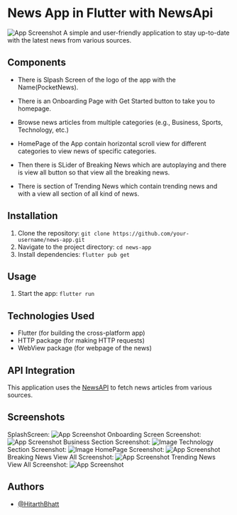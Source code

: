 
# News App in Flutter with NewsApi
![App Screenshot](https://blogger.googleusercontent.com/img/b/R29vZ2xl/AVvXsEj0LxNp2DhflvoS7Levm-O9Qi21G0K8cwTZ8gbM2ovG8dQJhw4hJXXrv51z2BNTs-R3gV84wy4PqJzK1dpNz-adt-DgoaMTX7T6BhBhGAZ8YBLRpYnM5jyYkBpntTBus89P_9fLG868d935VSBNUX-Fcm9BRs3Oag5Zj3d_PmUqwyMTzpXSb1ttiACvafGQ/s6695/Banner.png)
A simple and user-friendly application to stay up-to-date with the latest news from various sources.

## Components
- There is Slpash Screen of the logo of the app with the Name(PocketNews).

- There is an Onboarding Page with Get Started button to take you to homepage.

- Browse news articles from multiple categories (e.g., Business, Sports, Technology, etc.)
- HomePage of the App contain horizontal scroll view for different categories to view news of specific categories.

- Then there is SLider of Breaking News which are autoplaying and there is view all button so that view all the breaking news.

- There is section of Trending News which contain trending news and with a view all section of all kind of news.

## Installation

1. Clone the repository: `git clone https://github.com/your-username/news-app.git`
2. Navigate to the project directory: `cd news-app`
3. Install dependencies: `flutter pub get`

## Usage

1. Start the app: `flutter run`

## Technologies Used

- Flutter (for building the cross-platform app)
- HTTP package (for making HTTP requests)
- WebView package (for webpage of the news)

## API Integration

This application uses the [NewsAPI](https://newsapi.org/) to fetch news articles from various sources. 
## Screenshots
SplashScreen:
![App Screenshot](https://blogger.googleusercontent.com/img/b/R29vZ2xl/AVvXsEhaFti0PUd3cou83CVSqifGbiuhSOxygT1F2V1u4wXTWEo2q_epmFF585KIfN3pJuXvnBAd1dNQtc4NgUPQepIT6TKz1h8JRsssRP-_QD_3u49veIVggBVeCGvHi23qXZhzkcbl1yaIafSL_5vANLfW8x-pUcIWu0xskBLxnUy14Cas3wX5LQqwwn98CJEr/s2323/SplashScreen.jpg)
Onboarding Screen Screenshot:
![App Screenshot](https://blogger.googleusercontent.com/img/b/R29vZ2xl/AVvXsEgZvNZ8GZWjYUX0GVrU-zoUHIdjuwHHllO6Gobh1g2PAmPO4gOteYpL9Ope-tQTsLxNBYWkaSWk8V9NVNzGp98kyi-MZcyRNo9totl0huavnN4skQnQ8YHtirG1c9WvHI4iIpPP-iJGYFuTkDxUdA1XCgcR_a7jl0iVL0FNjiPSyGdYLjNPvMEvNlPn8T1P/s2319/OnboardingScreen.jpg)
Business Section Screenshot:
![Image](https://blogger.googleusercontent.com/img/b/R29vZ2xl/AVvXsEiu73kzUJuihE53KGft-yriJeKOZqn-dX3i3c2keStEctLiNahAIqDAlb0KF5NPEIkg1Ps9WjJM6FfiCOKkWQux1mWYraMzkXcxMkhLl4USECsRVaY52r1Lu7aKMlNRcJIvIPLq86mQXhtKvawGC8euJYGYcQ-zUBiF70P96RfniYuKdjekFZuvCBusxSLV/s2300/BusinessCategory.jpg)
Technology Section Screenshot:
![Image](https://blogger.googleusercontent.com/img/b/R29vZ2xl/AVvXsEjB98Xm0WKoNPLHGdxzOjIw056j1aEOMV27iMV5JU4HvU9PgciT7564g8j-m6nmfu2tGeQ3EkCuIQX0Z_Cm4oYPNpwRBdNEoCVcb_0NktEsrHV9gJG_qDoFKbdcSml2xmxrXujPyo-1QvqDI7wpGLoCWNbqy_sgbk-sf0Z1U_z9N-11OnO8L2nFXpB_pyDz/s2317/TechnolgyCategory.jpg)
HomePage Screenshot:
![App Screenshot](https://blogger.googleusercontent.com/img/b/R29vZ2xl/AVvXsEhg2qsbnU4r6CL_u0GETBQ1fc0nwJ-P76w_6unzV5Khen8Pi5a9Na5gAmi-Suo3-tA53R1bV2JQDm6cfUQ73YN5ZY0kjLys1HrIv9r7koiGzhyphenhyphenOzeAwg-jOIL9iIVnfG2KVSuj3yWS9qkI2fgZsEd8tcOAxeKwtmyMLqh95B6nUESZf4TyBCdG5A517SNni/s2305/HomePage.jpg)
Breaking News View All Screenshot:
![App Screenshot](https://blogger.googleusercontent.com/img/b/R29vZ2xl/AVvXsEgwyyGy-7AyQ_LcYYR-38c0NJYzHa5ArVanMJ2772sXPe9JEhzmXvnK95kqQJn3NZogUSC9Iz3o3jmJ0YOhADwAW-CkdbUNoQUxH7KAb-yNDQNxlUmvibwXQ9flHBrQ4g8uBzm8xfrsPbdPI3yrE9ZKYNmCaa2yWV8Lf0-9jf7j-jtCUJ6VkD1PbJindCum/s2301/BreakingNews.jpg)
Trending News View All Screenshot:
![App Screenshot](https://blogger.googleusercontent.com/img/b/R29vZ2xl/AVvXsEh-Xk4-rE2F63gCOferjL8CQIZahSBFL1zBZLgP5bLh0Y1JBsH9AC4kkf_M9ORji-2XvUGF2ABK2AVGkmX8qRYzA2mt6kcFqX6E9w5-HJvviq9DVrL0ucpyXeoyQ62cVxaGQu9t6njJQ8lebEThG2VwHk9E-TJNtWuRV5J3QvatNwIoXNXx9frARaM2uXFf/s2317/TrendingNews.jpg)

## Authors

- [@HitarthBhatt](https://github.com/HappyJoddd)
